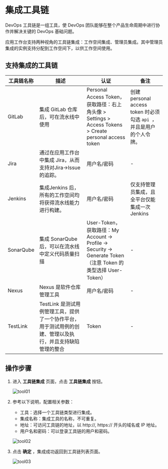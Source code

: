 # 集成工具链

DevOps 工具链是一组工具，使 DevOps 团队能够在整个产品生命周期中进行协作并解决关键的 DevOps 基础问题。

应用工作台支持两种视角的工具链集成：工作空间集成、管理员集成。其中管理员集成的实例支持分配到工作空间下，以供工作空间使用。

## 支持集成的工具链

| 工具链名称 | 描述                                                         | 认证                                                         | 备注                                                         |
| ---------- | ------------------------------------------------------------ | ------------------------------------------------------------ | ------------------------------------------------------------ |
| GitLab     | 集成 GitLab 仓库后，可在流水线中使用                         | Personal Access Token，获取路径：右上角头像 > Settings > Access Tokens > Create personal access token | 创建 personal access token 时必须勾选 `api `，并且是用户的个人令牌。 |
| Jira       | 通过在应用工作台中集成 Jira，从而支持对Jira->Issue的追踪。   | 用户名/密码                                                  | -                                                            |
| Jenkins    | 集成Jenkins 后，所有的工作空间均将获得流水线能力进行构建。   | 用户名/密码                                                  | 仅支持管理员集成，且全平台仅能集成一次 Jenkins               |
| SonarQube  | 集成 SonarQube 后，可以在流水线中定义代码质量扫描            | User-Token，获取路径：My Account -> Profile -> Security -> Generate Token （注意 Token 的类型选择 User-Token） | -                                                            |
| Nexus      | Nexus 是软件仓库管理工具                                     | 用户名/密码                                                  | -                                                            |
| TestLink   | TestLink 是测试用例管理工具，提供了一个协作平台，用于测试用例的创建、管理以及执行，并且支持缺陷管理的整合 | Token                                                        | -                                                            |

## 操作步骤

1. 进入 __工具链集成__ 页面，点击 __工具链集成__ 按钮。

    ![tool01](https://docs.daocloud.io/daocloud-docs-images/docs/amamba/images/tool01.png)

2. 参考以下说明，配置相关参数：

    - 工具：选择一个工具链类型进行集成。
    - 集成名称：集成工具的名称，不可重复。
    - 地址：可访问工具链的地址，以 http://, https:// 开头的域名或 IP 地址。
    - 用户名和密码：可以登录工具链的用户和密码。

    ![tool02](https://docs.daocloud.io/daocloud-docs-images/docs/amamba/images/tool02.png)

3. 点击 __确定__ ，集成成功返回到工具链列表页面。

    ![tool03](https://docs.daocloud.io/daocloud-docs-images/docs/amamba/images/tool03.png)